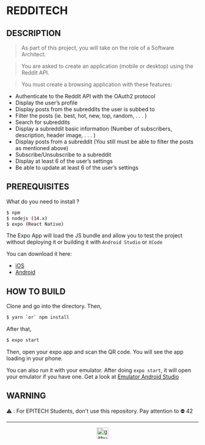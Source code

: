 # REDDITECH

## DESCRIPTION

> As part of this project, you will take on the role of a Software Architect.

> You are asked to create an application (mobile or desktop) using the Reddit API.

> You must create a browsing application with these features:
- Authenticate to the Reddit API with the OAuth2 protocol
- Display the user’s profile
- Display posts from the subreddits the user is subbed to
- Filter the posts (ie. best, hot, new, top, random, . . . )
- Search for subreddits
- Display a subreddit basic information (Number of subscribers, description, header image, . . . )
- Display posts from a subreddit (You still must be able to filter the posts as mentioned above)
- Subscribe/Unsubscribe to a subreddit
- Display at least 6 of the user’s settings
- Be able to update at least 6 of the user’s settings

## PREREQUISITES
What do you need to install ?
```bash
$ npm
$ nodejs (14.x)
$ expo (React Native)
```

The Expo App will load the JS bundle and allow you to test the project without deploying it or building it with `Android Studio` or `XCode`

You can download it here:
- [iOS](https://apps.apple.com/us/app/expo-client/id982107779)
- [Android](https://play.google.com/store/apps/details?id=host.exp.exponent)

## HOW TO BUILD
Clone and go into the directory.
Then,
```bash
$ yarn `or` npm install
```

After that,
```bash
$ expo start
```
Then, open your expo app and scan the QR code. You will see the app loading in your phone.

You can also run it with your emulator. After doing `expo start`, it will open your emulator if you have one. Get a look at [Emulator Android Studio](https://developer.android.com/studio/run/emulator?gclid=Cj0KCQjwnoqLBhD4ARIsAL5JedKglZv67H7Cwa77CBUejY7b7j0Ln6WNirrG2DI804crRhdhWIfMVr4aAqOJEALw_wcB&gclsrc=aw.ds)

## WARNING

:warning: : For EPITECH Students, don't use this repository. Pay attention to :no_entry: 42

---

<div align="center">

<a href="https://github.com/blacky-yg" target="_blank"><img src="https://cdn.jsdelivr.net/npm/simple-icons@3.0.1/icons/github.svg" alt="github.com" width="30"></a>

</div>
